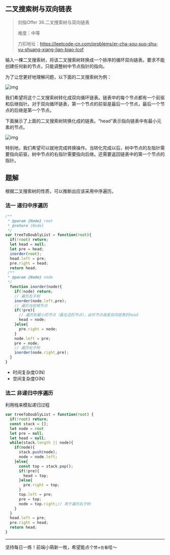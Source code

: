 ## 二叉搜索树与双向链表

> 剑指Offer 36.二叉搜索树与双向链表
>
> 难度：中等
>
> 力扣地址：https://leetcode-cn.com/problems/er-cha-sou-suo-shu-yu-shuang-xiang-lian-biao-lcof

输入一棵二叉搜索树，将该二叉搜索树转换成一个排序的循环双向链表。要求不能创建任何新的节点，只能调整树中节点指针的指向。

为了让您更好地理解问题，以下面的二叉搜索树为例：

![img](https://assets.leetcode.com/uploads/2018/10/12/bstdlloriginalbst.png)

我们希望将这个二叉搜索树转化成双向循环链表。链表中的每个节点都有一个前驱和后继指针。对于双向循环链表，第一个节点的前驱是最后一个节点，最后一个节点的后继是第一个节点。

下面展示了上面的二叉搜索树转换化成的链表。“head”表示指向链表中有最小元素的节点。

![img](https://assets.leetcode.com/uploads/2018/10/12/bstdllreturndll.png)

特别地，我们希望可以就地完成转换操作。当转化完成以后，树中节点的左指针需要指向前驱，树中节点的右指针需要指向后继。还需要返回链表中的第一个节点的指针。

## 题解

根据二叉搜索树的性质，可以推断出应该采用中序遍历。

### 法一 递归中序遍历

```javascript
/**
 * @param {Node} root
 * @return {Node}
 */
var treeToDoublyList = function(root){
  if(!root) return;
  let head = null;
  let pre = head;
  inorder(root);
  head.left = pre;
  pre.right = head;
  return head;
 /**
 * @param {Node} node
 */
  function inorder(node){
    if(!node) return;
    // 遍历左子树
    inorder(node.left,pre);
    // 遍历当前根节点
    if(!pre){
      // 遍历到最小的节点（最左边的节点），此时节点就是双向链表的head
      head = node;
    }else{
      pre.right = node;
    }
    node.left = pre;
    pre = node;
    // 遍历右子树
    inorder(node.right,pre);
  }
}
```

- 时间复杂度O(N)
- 空间复杂度O(N)

### 法二 非递归中序遍历

利用栈来模拟递归过程

```javascript
var treeToDoublyList = function(root) {
  if(!root) return;
  const stack = [];
  let node = root
  let pre = null;
  let head = null;
  while(stack.length || node){
    if(node){
      stack.push(node);
      node = node.left;
    }else{
      const top = stack.pop();
      if(!pre){
        head = top;
      }else{
        pre.right = top;
      }
      top.left = pre;
      pre = top;
      node = top.right;// 用于遍历右子树
    }
  }
  head.left = pre;
  pre.right = head;
  return head;
}
```

****

坚持每日一练！前端小萌新一枚，希望能点个`赞`+`在看`哇～

